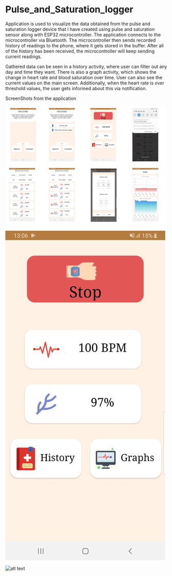 # Pulse_and_Saturation_logger

Application is used to visualize the data obtained from the pulse and saturation logger device that I have created using pulse and saturation sensor along with ESP32 microcontroller. The application connects to the microcontroller via Bluetooth. The microcontroller then sends recorded history of readings to the phone, where it gets stored in the buffer. After all of the history has been received, the microcontroller will keep sending current readings. 

Gathered data can be seen in a history activity, where user can filter out any day and time they want. There is also a graph activity, which shows the change in heart rate and blood saturation over time. User can also see the current values on the main screen. Additionally, when the heart rate is over threshold values, the user gets informed about this via notification.


ScreenShots from the application

![alt text](https://github.com/PiotrWesoly/Pulse_and_Saturation_logger/blob/master/Design.png?raw=true=200x100)


![alt text](https://github.com/PiotrWesoly/Pulse_and_Saturation_logger/blob/master/Screenshot_20220521-130622_Pusle%20and%20Saturation%20logger.jpg?raw=true=200x100)

![alt text](https://github.com/PiotrWesoly/Pulse_and_Saturation_logger/blob/master/device%20with%20app.png?raw=true)

